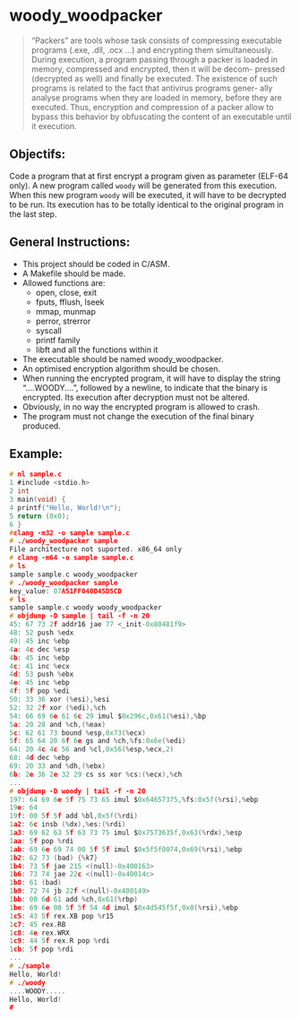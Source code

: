 # woody_woodpacker

> “Packers” are tools whose task consists of compressing executable programs (.exe, .dll,
> .ocx ...) and encrypting them simultaneously. During execution, a program passing
> through a packer is loaded in memory, compressed and encrypted, then it will be decom-
> pressed (decrypted as well) and finally be executed.
> The existence of such programs is related to the fact that antivirus programs gener-
> ally analyse programs when they are loaded in memory, before they are executed. Thus,
> encryption and compression of a packer allow to bypass this behavior by obfuscating the
> content of an executable until it execution.

## Objectifs:

Code a program that at first encrypt a program given as parameter (ELF-64 only).
A new program called `woody` will be generated from this execution.
When this new program `woody` will be executed, it will have to be decrypted to be run.
Its execution has to be totally identical to the original program in the last step.

## General Instructions:

* This project should be coded in C/ASM.
* A Makefile should be made.
* Allowed functions are:
	* open, close, exit
	* fputs, fflush, lseek
	* mmap, munmap
	* perror, strerror
	* syscall
	* printf family
	* libft and all the functions within it
* The executable should be named woody_woodpacker.
* An optimised encryption algorithm should be chosen.
* When running the encrypted program, it will have to display the string “....WOODY....”, followed by a newline, to indicate that the binary is encrypted. Its execution after decryption must not be altered.
* Obviously, in no way the encrypted program is allowed to crash.
* The program must not change the execution of the final binary produced.

## Example:
```c
# nl sample.c
1 #include <stdio.h>
2 int
3 main(void) {
4 printf("Hello, World!\n");
5 return (0x0);
6 }
#clang -m32 -o sample sample.c
# ./woody_woodpacker sample
File architecture not suported. x86_64 only
# clang -m64 -o sample sample.c
# ls
sample sample.c woody_woodpacker
# ./woody_woodpacker sample
key_value: 07A51FF040D45D5CD
# ls
sample sample.c woody woody_woodpacker
# objdump -D sample | tail -f -n 20
45: 67 73 2f addr16 jae 77 <_init-0x80481f9>
48: 52 push %edx
49: 45 inc %ebp
4a: 4c dec %esp
4b: 45 inc %ebp
4c: 41 inc %ecx
4d: 53 push %ebx
4e: 45 inc %ebp
4f: 5f pop %edi
50: 33 36 xor (%esi),%esi
52: 32 2f xor (%edi),%ch
54: 66 69 6e 61 6c 29 imul $0x296c,0x61(%esi),%bp
5a: 20 28 and %ch,(%eax)
5c: 62 61 73 bound %esp,0x73(%ecx)
5f: 65 64 20 6f 6e gs and %ch,%fs:0x6e(%edi)
64: 20 4c 4c 56 and %cl,0x56(%esp,%ecx,2)
68: 4d dec %ebp
69: 20 33 and %dh,(%ebx)
6b: 2e 36 2e 32 29 cs ss xor %cs:(%ecx),%ch
...
# objdump -D woody | tail -f -n 20
197: 64 69 6e 5f 75 73 65 imul $0x64657375,%fs:0x5f(%rsi),%ebp
19e: 64
19f: 00 5f 5f add %bl,0x5f(%rdi)
1a2: 6c insb (%dx),%es:(%rdi)
1a3: 69 62 63 5f 63 73 75 imul $0x7573635f,0x63(%rdx),%esp
1aa: 5f pop %rdi
1ab: 69 6e 69 74 00 5f 5f imul $0x5f5f0074,0x69(%rsi),%ebp
1b2: 62 73 (bad) {%k7}
1b4: 73 5f jae 215 <(null)-0x400163>
1b6: 73 74 jae 22c <(null)-0x40014c>
1b8: 61 (bad)
1b9: 72 74 jb 22f <(null)-0x400149>
1bb: 00 6d 61 add %ch,0x61(%rbp)
1be: 69 6e 00 5f 5f 54 4d imul $0x4d545f5f,0x0(%rsi),%ebp
1c5: 43 5f rex.XB pop %r15
1c7: 45 rex.RB
1c8: 4e rex.WRX
1c9: 44 5f rex.R pop %rdi
1cb: 5f pop %rdi
...
# ./sample
Hello, World!
# ./woody
....WOODY.....
Hello, World!
#

```



